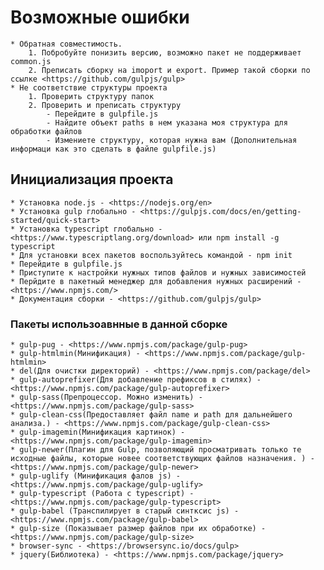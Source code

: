 # Возможные ошибки

    * Обратная совместимость.
        1. Побробуйте понизить версию, возможно пакет не поддерживает common.js
        2. Преписать сборку на imoport и export. Пример такой сборки по ссылке <https://github.com/gulpjs/gulp>
    * Не соответствие структуры проекта
        1. Проверить структуру папок
        2. Проверить и преписать структуру
            - Перейдите в gulpfile.js
            - Найдите объект paths в нем указана моя структура для обработки файлов
            - Измениете структуру, которая нужна вам (Дополнительная информаци как это сделать в файле gulpfile.js)

## Инициализация проекта

    * Установка node.js - <https://nodejs.org/en>
    * Установка gulp глобально - <https://gulpjs.com/docs/en/getting-started/quick-start>
    * Установка typescript глобально - <https://www.typescriptlang.org/download> или npm install -g typescript
    * Для установки всех пакетов воспользуйтесь командой - npm init
    * Перейдите в gulpfile.js
    * Приступите к настройки нужных типов файлов и нужных зависимостей
    * Перйдите в пакетный менеджер для добавления нужных расширений - <https://www.npmjs.com/>
    * Документация сборки - <https://github.com/gulpjs/gulp>

### Пакеты использоавнные в данной сборке

    * gulp-pug - <https://www.npmjs.com/package/gulp-pug>
    * gulp-htmlmin(Минификация) - <https://www.npmjs.com/package/gulp-htmlmin>
    * del(Для очистки директорий) - <https://www.npmjs.com/package/del>
    * gulp-autoprefixer(Для добавление префиксов в стилях) - <https://www.npmjs.com/package/gulp-autoprefixer>
    * gulp-sass(Препроцессор. Можно изменить) - <https://www.npmjs.com/package/gulp-sass>
    * gulp-clean-css(Предоставляет файл name и path для дальнейшего анализа.) - <https://www.npmjs.com/package/gulp-clean-css>
    * gulp-imagemin(Минификация картинок) - <https://www.npmjs.com/package/gulp-imagemin>
    * gulp-newer(Плагин для Gulp, позволяющий просматривать только те исходные файлы, которые новее соответствующих файлов назначения. ) - <https://www.npmjs.com/package/gulp-newer>
    * gulp-uglify (Минификация фалов js) - <https://www.npmjs.com/package/gulp-uglify>
    * gulp-typescript (Работа с typescript) - <https://www.npmjs.com/package/gulp-typescript>
    * gulp-babel (Транспилирует в старый синтксис js) - <https://www.npmjs.com/package/gulp-babel>
    * gulp-size (Показывает размер файлов при их обработке) -  <https://www.npmjs.com/package/gulp-size>
    * browser-sync - <https://browsersync.io/docs/gulp>
    * jquery(Библиотека) - <https://www.npmjs.com/package/jquery>
